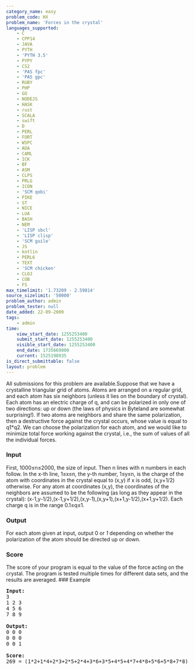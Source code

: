 ```yaml
---
category_name: easy
problem_code: HX
problem_name: 'Forces in the crystal'
languages_supported:
    - C
    - CPP14
    - JAVA
    - PYTH
    - 'PYTH 3.5'
    - PYPY
    - CS2
    - 'PAS fpc'
    - 'PAS gpc'
    - RUBY
    - PHP
    - GO
    - NODEJS
    - HASK
    - rust
    - SCALA
    - swift
    - D
    - PERL
    - FORT
    - WSPC
    - ADA
    - CAML
    - ICK
    - BF
    - ASM
    - CLPS
    - PRLG
    - ICON
    - 'SCM qobi'
    - PIKE
    - ST
    - NICE
    - LUA
    - BASH
    - NEM
    - 'LISP sbcl'
    - 'LISP clisp'
    - 'SCM guile'
    - JS
    - kotlin
    - PERL6
    - TEXT
    - 'SCM chicken'
    - CLOJ
    - COB
    - FS
max_timelimit: '1.73209 - 2.59814'
source_sizelimit: '50000'
problem_author: admin
problem_tester: null
date_added: 22-09-2009
tags:
    - admin
time:
    view_start_date: 1255253400
    submit_start_date: 1255253400
    visible_start_date: 1255253400
    end_date: 1735669800
    current: 1525198935
is_direct_submittable: false
layout: problem
---
```

All submissions for this problem are available.Suppose that we have a crystalline triangular grid of atoms. Atoms are arranged on a regular grid, and each atom has six neighbors (unless it lies on the boundary of crystal). Each atom has an electric charge of q, and can be polarized in only one of two directions: up or down (the laws of physics in Byteland are somewhat surprising!). If two atoms are neighbors and share the same polarization, then a destructive force against the crystal occurs, whose value is equal to q1\*q2. We can choose the polarization for each atom, and we would like to minimize total force working against the crystal, i.e., the sum of values of all the individual forces.

### Input

First, 1000≤n≤2000, the size of input. Then n lines with n numbers in each follow. In the x-th line, 1≤x≤n, the y-th number, 1≤y≤n, is the charge of the atom with coordinates in the crystal equal to (x,y) if x is odd, (x,y+1/2) otherwise. For any atom at coordinates (x,y), the coordinates of the neighbors are assumed to be the following (as long as they appear in the crystal): (x-1,y-1/2),(x-1,y+1/2),(x,y-1),(x,y+1),(x+1,y-1/2),(x+1,y+1/2). Each charge q is in the range 0.1≤q≤1.

### Output

For each atom given at input, output 0 or _1_ depending on whether the polarization of the atom should be directed up or down.

### Score

The score of your program is equal to the value of the force acting on the crystal. The program is tested multiple times for different data sets, and the results are averaged. ### Example

<pre><strong>Input:</strong>
3
1 2 3
4 5 6
7 8 9

<strong>Output:</strong>
0 0 0
0 0 0
0 0 1

<strong>Score:</strong>
269 = (1*2+1*4+2*3+2*5+2*4+3*6+3*5+4*5+4*7+4*8+5*6+5*8+7*8)
</pre>